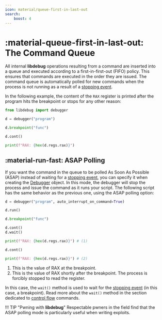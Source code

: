 ```yaml
---
icon: material/queue-first-in-last-out
search:
    boost: 4
---
```

# :material-queue-first-in-last-out: The Command Queue
All internal **libdebug** operations resulting from a command are inserted into a queue and executed according to a first-in-first-out (FIFO) policy. This ensures that commands are executed in the order they are issued. The command queue is automatically polled for new commands when the process is not running as a result of a [stopping event](../../stopping_events/stopping_events).

In the following example, the content of the `RAX` register is printed after the program hits the breakpoint or stops for any other reason:

```python
from libdebug import debugger

d = debugger("program")

d.breakpoint("func")

d.cont()

print(f"RAX: {hex(d.regs.rax)}")
```

## :material-run-fast: ASAP Polling
If you want the command in the queue to be polled As Soon As Possible (ASAP) instead of waiting for a [stopping event](../../stopping_events/stopping_events), you can specify it when creating the [Debugger](../../from_pydoc/generated/debugger/debugger/) object. In this mode, the debugger will stop the process and issue the command as it runs your script. The following script has the same behavior as the previous one, using the ASAP polling option:

```python
d = debugger("program", auto_interrupt_on_command=True)

d.run()

d.breakpoint("func")

d.cont()
d.wait()

print(f"RAX: {hex(d.regs.rax)}") # (1)

d.cont()

print(f"RAX: {hex(d.regs.rax)}") # (2)
```

1. This is the value of RAX at the breakpoint.
2. This is the value of RAX shortly after the breakpoint. The process is forcibly stopped to read the register.

In this case, the `wait()` method is used to wait for the [stopping event](../../stopping_events/stopping_events) (in this case, a breakpoint). Read more about the `wait()` method in the section dedicated to [control flow](../control_flow) commands.

!!! TIP "Pwning with **libdebug**"
    Respectable pwners in the field find that the ASAP polling mode is particularly useful when writing exploits.
